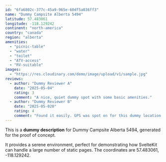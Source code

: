 ```yaml
---
id: "6fa6802c-377c-45a9-965e-60df5a036ff3"
name: "Dummy Campsite Alberta 5494"
latitude: 57.483061
longitude: -118.129242
continent: "north-america"
country: "canada"
region: "alberta"
amenities:
  - "picnic-table"
  - "water"
  - "toilet"
  - "ATV-access"
  - "RV-suitable"
images:
  - "https://res.cloudinary.com/demo/image/upload/v1/sample.jpg"
reviews:
  - author: "Dummy Reviewer A"
    date: "2025-05-04"
    rating: 3
    comment: "A nice, quiet dummy spot with some basic amenities."
  - author: "Dummy Reviewer B"
    date: "2025-05-020"
    rating: 4
    comment: "Found it easily. GPS was spot on for this dummy location."
---
```


This is a **dummy description** for Dummy Campsite Alberta 5494, generated for the proof of concept.

It provides a serene environment, perfect for demonstrating how SvelteKit can handle a large number of static pages. The coordinates are 57.483061, -118.129242.
